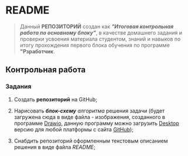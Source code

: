 # README 
>Данный **РЕПОЗИТОРИЙ** создан как ***"Итоговая контрольная работа по основному блоку"***, в качестве домашнего задания и проверки усвоения материала студентом, знаний и навыков по итогу прохождения первого блока обучения по программе **"Рзработчик**.

## Контрольная работа

### Задания
1. Создать **репозиторий** на GitHub;

2. Нарисовать ***блок-схему** алгоритма* решения задачи (будет загружена сюда в виде файла - изображения, созданного в программе [Drawio](https://www.drawio.com/), данную программу можно загрузить [Desktop](https://github.com/jgraph/drawio-desktop/releases/tag/v21.6.5) версию для любой платформы с сайта [GitHub](https://github.com/));

3. Снабдить репозиторий оформленным текстовым описанием решения в виде файла *README*;

